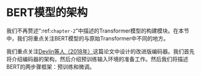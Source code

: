 # BERT模型的架构

我们不再赘述“:ref:`chapter-2`”中描述的Transformer模型的构建模块。在本节中，我们将重点关注BERT模型的与原始Transformer中不同的地方。

我们重点关注[Devlin等人（2018年）](https://arxiv.org/pdf/1810.04805.pdf)这篇论文中设计的改进版编码器。我们首先将介绍编码器的架构，然后介绍预训练输入环境的准备工作。然后我们将描述BERT的两步骤框架：预训练和微调。

